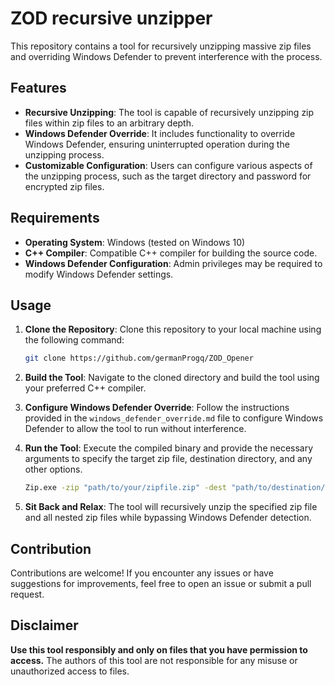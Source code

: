 # ZOD recursive unzipper

This repository contains a tool for recursively unzipping massive zip files and overriding Windows Defender to prevent interference with the process.

## Features

- **Recursive Unzipping**: The tool is capable of recursively unzipping zip files within zip files to an arbitrary depth.
- **Windows Defender Override**: It includes functionality to override Windows Defender, ensuring uninterrupted operation during the unzipping process.
- **Customizable Configuration**: Users can configure various aspects of the unzipping process, such as the target directory and password for encrypted zip files.

## Requirements

- **Operating System**: Windows (tested on Windows 10)
- **C++ Compiler**: Compatible C++ compiler for building the source code.
- **Windows Defender Configuration**: Admin privileges may be required to modify Windows Defender settings.

## Usage

1. **Clone the Repository**: Clone this repository to your local machine using the following command:

   ```bash
   git clone https://github.com/germanProgq/ZOD_Opener
   ```

2. **Build the Tool**: Navigate to the cloned directory and build the tool using your preferred C++ compiler.

3. **Configure Windows Defender Override**: Follow the instructions provided in the `windows_defender_override.md` file to configure Windows Defender to allow the tool to run without interference.

4. **Run the Tool**: Execute the compiled binary and provide the necessary arguments to specify the target zip file, destination directory, and any other options.

   ```bash
   Zip.exe -zip "path/to/your/zipfile.zip" -dest "path/to/destination/directory" -password "your_zip_password"
   ```

5. **Sit Back and Relax**: The tool will recursively unzip the specified zip file and all nested zip files while bypassing Windows Defender detection.

## Contribution

Contributions are welcome! If you encounter any issues or have suggestions for improvements, feel free to open an issue or submit a pull request.

## Disclaimer

**Use this tool responsibly and only on files that you have permission to access.** The authors of this tool are not responsible for any misuse or unauthorized access to files.
